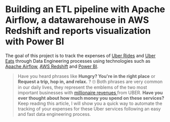 # Building an ETL pipeline with Apache Airflow, a datawarehouse in AWS Redshift and reports visualization with Power BI
The goal of this project is to track the expenses of <a href="https://www.uber.com/">Uber Rides</a> and <a  href="https://www.ubereats.com/">Uber Eats</a> through Data Engineering processes using technologies such as <a href="https://airflow.apache.org/">Apache Airflow</a>, <a href="https://aws.amazon.com/es/redshift/">AWS Redshift</a> and <a href="https://powerbi.microsoft.com/es-es/">Power BI</a>.

<p align="justify">
  
> Have you heard phrases like **Hungry? You're in the right place** or **Request a trip, hop in, and relax.** ? :roll_eyes:
> Both phrases are very common in our daily lives, they represent the emblems of the two most important businesses with <a href="https://qz.com/1889602/uber-q2-2020-earnings-eats-is-now-bigger-than-rides/"> millionaire revenues </a> from UBER. **Have you ever thought about how much money you spend on these services?** Keep reading this article, I will show you a quick way to automate the tracking of your expenses for these Uber services following an easy and fast data engineering process.

</p>





